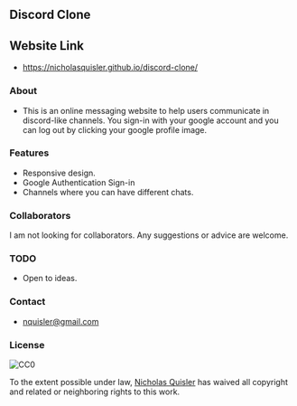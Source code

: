 ## Discord Clone

## Website Link
- https://nicholasquisler.github.io/discord-clone/

### About
- This is an online messaging website to help users communicate in discord-like channels. You sign-in with your google account and you can log out by clicking your google profile image.

### Features 
- Responsive design.
- Google Authentication Sign-in
- Channels where you can have different chats.

### Collaborators
I am not looking for collaborators. Any suggestions or advice are welcome.

### TODO
- Open to ideas.

### Contact
- nquisler@gmail.com

### License

![CC0](https://licensebuttons.net/p/zero/1.0/88x31.png)

To the extent possible under law, [Nicholas Quisler](https://nicholasquisler.github.io/) has waived all copyright and related or neighboring rights to this work.
